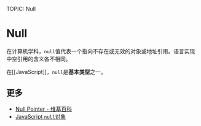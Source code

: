 TOPIC: Null

# Null

在计算机学科，`null`值代表一个指向不存在或无效的对象或地址引用。语言实现中空引用的含义各不相同。

在[[JavaScript]]，`null`是**基本类型**之一。

## 更多

- [Null Pointer - 维基百科](https://en.wikipedia.org/wiki/Null%20pointer)
- [JavaScript `null`对象](/zh-hans/webfrontend/null)
